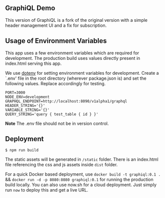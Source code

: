## GraphiQL Demo

This version of GraphiQL is a fork of the original version with a simple header management UI and a fix for subscription.

## Usage of Environment Variables

This app uses a few environment variables which are required for development. The production build uses values directly present in index.html serving this app.

We use [dotenv](https://github.com/motdotla/dotenv) for setting environment variables for development. Create a `.env' file in the root directory (wherever package.json is) and set the following values. Replace accordingly for testing.

```
PORT=3000
NODE_ENV=development
GRAPHQL_ENDPOINT=http://localhost:8090/v1alpha1/graphql
HEADER_STRING='{}'
VARIABLE_STRING='{}'
QUERY_STRING='query { test_table { id } }'
```

**Note**
The .env file should not be in version control.

## Deployment

```
$ npm run build
```

The static assets will be generated in `/static` folder. There is an index.html file referencing the css and js assets inside `dist` folder.

For a quick Docker based deployment, use `docker build -t graphiql:0.1 .` && `docker run -d -p 8080:8080 graphiql:0.1` for running the production build locally.
You can also use now.sh for a cloud deployment. Just simply run `now` to deploy this and get a live URL.
